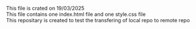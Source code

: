 This file is crated on 19/03/2025<br>
This file contains one index.html file and one style.css file<br>
This repositary is created to test the transfering of local repo to remote repo<br>
